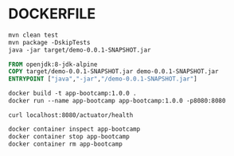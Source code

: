 # DOCKERFILE

``` dockerfile
mvn clean test
mvn package -DskipTests
java -jar target/demo-0.0.1-SNAPSHOT.jar
```

``` dockerfile
FROM openjdk:8-jdk-alpine
COPY target/demo-0.0.1-SNAPSHOT.jar demo-0.0.1-SNAPSHOT.jar
ENTRYPOINT ["java","-jar","/demo-0.0.1-SNAPSHOT.jar"]
```

``` dockerfile
docker build -t app-bootcamp:1.0.0 .
docker run --name app-bootcamp app-bootcamp:1.0.0 -p8080:8080 
```

``` 
curl localhost:8080/actuator/health
```

```dockerfile
docker container inspect app-bootcamp
docker container stop app-bootcamp
docker container rm app-bootcamp
```